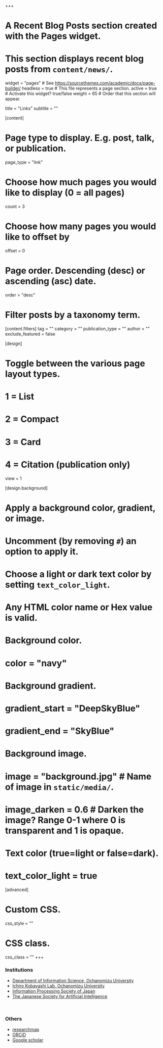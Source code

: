 +++
# A Recent Blog Posts section created with the Pages widget.
# This section displays recent blog posts from `content/news/`.

widget = "pages"  # See https://sourcethemes.com/academic/docs/page-builder/
headless = true  # This file represents a page section.
active = true  # Activate this widget? true/false
weight = 65  # Order that this section will appear.

title = "Links"
subtitle = ""

[content]
  # Page type to display. E.g. post, talk, or publication.
  page_type = "link"
  
  # Choose how much pages you would like to display (0 = all pages)
  count = 3
  
  # Choose how many pages you would like to offset by
  offset = 0

  # Page order. Descending (desc) or ascending (asc) date.
  order = "desc"

  # Filter posts by a taxonomy term.
  [content.filters]
    tag = ""
    category = ""
    publication_type = ""
    author = ""
    exclude_featured = false
  
[design]
  # Toggle between the various page layout types.
  #   1 = List
  #   2 = Compact
  #   3 = Card
  #   4 = Citation (publication only)
  view = 1
  
[design.background]
  # Apply a background color, gradient, or image.
  #   Uncomment (by removing `#`) an option to apply it.
  #   Choose a light or dark text color by setting `text_color_light`.
  #   Any HTML color name or Hex value is valid.
  
  # Background color.
  # color = "navy"
  
  # Background gradient.
  # gradient_start = "DeepSkyBlue"
  # gradient_end = "SkyBlue"
  
  # Background image.
  # image = "background.jpg"  # Name of image in `static/media/`.
  # image_darken = 0.6  # Darken the image? Range 0-1 where 0 is transparent and 1 is opaque.

  # Text color (true=light or false=dark).
  # text_color_light = true  
  
[advanced]
 # Custom CSS. 
 css_style = ""
 
 # CSS class.
 css_class = ""
+++
### Institutions
- [Department of Information Science, Ochanomizu University](https://www.sci.ocha.ac.jp/ug/is/index.html)
- [Ichiro Kobayashi Lab. Ochanomizu University](https://www.koba.is.ocha.ac.jp/kobalab/index.php/en)
- [Information Processing Society of Japan ](https://www.ipsj.or.jp)
- [The Japanese Society for Artificial Intelligence ](https://www.ai-gakkai.or.jp)

<br>

### Others
- [researchmap](https://researchmap.jp/erikuroda?lang=en)
- [ORCiD](https://orcid.org/0000-0001-6248-5056)
- [Google scholar](https://scholar.google.co.jp/citations?user=ym-sVBkAAAAJ&hl)